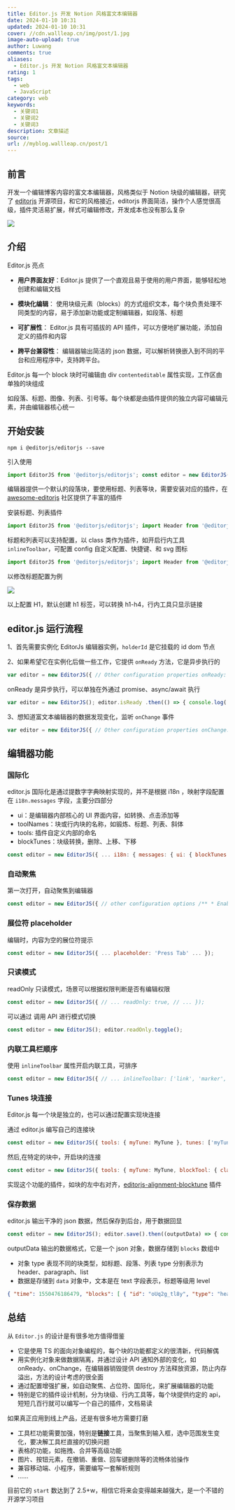 ```yaml
---
title: Editor.js 开发 Notion 风格富文本编辑器
date: 2024-01-10 10:31
updated: 2024-01-10 10:31
cover: //cdn.wallleap.cn/img/post/1.jpg
image-auto-upload: true
author: Luwang
comments: true
aliases:
  - Editor.js 开发 Notion 风格富文本编辑器
rating: 1
tags:
  - web
  - JavaScript
category: web
keywords:
  - 关键词1
  - 关键词2
  - 关键词3
description: 文章描述
source: 
url: //myblog.wallleap.cn/post/1
---
```


## 前言

开发一个编辑博客内容的富文本编辑器，风格类似于 Notion 块级的编辑器，研究了 [editorjs](https://link.juejin.cn/?target=https%3A%2F%2Fgithub.com%2Fcodex-team%2Feditor.js "https://github.com/codex-team/editor.js") 开源项目，和它的风格接近，editorjs 界面简洁，操作个人感觉很高级，插件灵活易扩展，样式可编辑修改，开发成本也没有那么复杂

![](https://p3-juejin.byteimg.com/tos-cn-i-k3u1fbpfcp/5b160ee67e2345d9bbf4351547c5a7ae~tplv-k3u1fbpfcp-jj-mark:3024:0:0:0:q75.gif)


## 介绍

Editor.js 亮点

- **用户界面友好**：Editor.js 提供了一个直观且易于使用的用户界面，能够轻松地创建和编辑文档

- **模块化编辑**： 使用块级元素（blocks）的方式组织文本，每个块负责处理不同类型的内容，易于添加新功能或定制编辑器，如段落、标题

- **可扩展性**： Editor.js 具有可插拔的 API 插件，可以方便地扩展功能，添加自定义的插件和内容

- **跨平台兼容性**： 编辑器输出简洁的 json 数据，可以解析转换嵌入到不同的平台和应用程序中，支持跨平台。

Editor.js 每一个 block 块时可编辑由 div `contenteditable` 属性实现，工作区由单独的块组成

如段落、标题、图像、列表、引号等。每个块都是由插件提供的独立内容可编辑元素，并由编辑器核心统一

## 开始安装

```shell
npm i @editorjs/editorjs --save
```

引入使用

```js
import EditorJS from '@editorjs/editorjs'; const editor = new EditorJS({ /** * Id of Element that should contain Editor instance */ holder: 'editorjs' });
```

编辑器提供一个默认的段落块，要使用标题、列表等块，需要安装对应的插件，在 [awesome-editorjs](https://link.juejin.cn/?target=https%3A%2F%2Fgithub.com%2Feditor-js%2Fawesome-editorjs "https://github.com/editor-js/awesome-editorjs") 社区提供了丰富的插件

安装标题、列表插件

```js
import EditorJS from '@editorjs/editorjs'; import Header from '@editorjs/header'; import List from '@editorjs/list'; const editor = new EditorJS({ holder: 'editorjs', tools: { header: Header, list: List }, })
```

标题和列表可以支持配置，以 class 类作为插件，如开启行内工具 `inlineToolbar`，可配置 config 自定义配置、快捷键、和 svg 图标

```js
import EditorJS from '@editorjs/editorjs'; import Header from '@editorjs/header'; import List from '@editorjs/list'; const editor = new EditorJS({ holder: 'editorjs', tools: { header: { class: Header, // 标题 class 插件 inlineToolbar: ['link'], // 开启行内工具，只展示链接 config: { defaultLevel: 1, // 默认标题 // 默认创建的标题 levels: [1, 2, 3, 4] // 可转换的标题 }, toolbox: { icon: IconH1, // 可以修改图标，svg title: 'H1' } }, }, })
```

以修改标题配置为例

![](https://p3-juejin.byteimg.com/tos-cn-i-k3u1fbpfcp/36b1cd18ecef4cd8a60424195ea89790~tplv-k3u1fbpfcp-jj-mark:3024:0:0:0:q75.png#?w=1098&h=638&s=60742&e=png&b=ffffff)

以上配置 H1，默认创建 h1 标签，可以转换 h1-h4，行内工具只显示链接

## editor.js 运行流程

1、首先需要实例化 EditorJs 编辑器实例，`holderId` 是它挂载的 id dom 节点

2、如果希望它在实例化后做一些工作，它提供 `onReady` 方法，它是异步执行的

```js
var editor = new EditorJS({ // Other configuration properties onReady: () => { console.log('Editor.js is ready to work!') } });
```

onReady 是异步执行，可以单独在外通过 promise、async/await 执行

```js
var editor = new EditorJS(); editor.isReady .then(() => { console.log('Editor.js is ready to work!') }) .catch((reason) => { console.log(`Editor.js initialization failed because of ${reason}`) }); // 再或者 async/await 调用 var editor = new EditorJS(); try { await editor.isReady; console.log('Editor.js is ready to work!') } catch (reason) { console.log(`Editor.js initialization failed because of ${reason}`) }
```

3、想知道富文本编辑器的数据发现变化，监听 `onChange` 事件

```js
var editor = new EditorJS({ // Other configuration properties onChange: (api, event) => { console.log('Now I know that Editor\'s content changed!', event) } });
```

## 编辑器功能

### 国际化

editor.js 国际化是通过提数字字典映射实现的，并不是根据 i18n ，映射字段配置在 `i18n.messages` 字段，主要分四部分

- ui：是编辑器内部核心的 UI 界面内容，如转换、点击添加等
- toolNames：块或行内块的名称，如锻炼、标题、列表、斜体
- tools: 插件自定义内部的命名
- blockTunes：块级转换，删除、上移、下移

```js
const editor = new EditorJS({ ... i18n: { messages: { ui: { blockTunes: { toggler: { 'Click to tune': '点击转换' } }, inlineToolbar: { converter: { 'Convert to': '转换' } }, toolbar: { toolbox: { Add: '工具栏添加' } }, popover: { Filter: '过滤', 'Nothing found': '找不到' } }, toolNames: { Text: '段落', Bold: '加粗', Italic: '斜体', }, tools: { paragraph: { 'Press Tab': '输入内容' }, }, blockTunes: { delete: { Delete: '删除' }, moveUp: { 'Move up': '上移' }, moveDown: { 'Move down': '下移' }, } } ... });
```

### 自动聚焦

第一次打开，自动聚焦到编辑器

```js
const editor = new EditorJS({ // other configuration options /** * Enable autofocus */ autofocus: true })
```

### 展位符 placeholder

编辑时，内容为空的展位符提示

```js
const editor = new EditorJS({ ... placeholder: 'Press Tab' ... });
```

### 只读模式

readOnly 只读模式，场景可以根据权限判断是否有编辑权限

```js
const editor = new EditorJS({ // ... readOnly: true, // ... });
```

可以通过 调用 API 进行模式切换

```js
const editor = new EditorJS(); editor.readOnly.toggle();
```

### 内联工具栏顺序

使用 `inlineToolbar` 属性开启内联工具，可排序

```js
const editor = new EditorJS({ // ... inlineToolbar: ['link', 'marker', 'bold', 'italic'], } });
```

### Tunes 块连接

Editor.js 每一个块是独立的，也可以通过配置实现块连接

通过 editor.js 编写自己的连接块

```js
const editor = new EditorJS({ tools: { myTune: MyTune }, tunes: ['myTune'] });
```

然后,在特定的块中，开启块的连接

```js
const editor = new EditorJS({ tools: { myTune: MyTune, blockTool: { class: MyBlockTool, tunes: ['myTune'] } } });
```

实现这个功能的插件，如块的左中右对齐，[editorjs-alignment-blocktune](https://link.juejin.cn/?target=https%3A%2F%2Fgithub.com%2Fkaaaaaaaaaaai%2Feditorjs-alignment-blocktune "https://github.com/kaaaaaaaaaaai/editorjs-alignment-blocktune") 插件

### 保存数据

editor.js 输出干净的 json 数据，然后保存到后台，用于数据回显

```js
const editor = new EditorJS(); editor.save().then((outputData) => { console.log('Article data: ', outputData) }).catch((error) => { console.log('Saving failed: ', error) });
```

outputData 输出的数据格式，它是一个 json 对象，数据存储到 `blocks` 数组中

- 对象 type 表现不同的块类型，如标题、段落、列表 type 分别表示为 header、paragraph、list
- 数据是存储到 `data` 对象中，文本是在 text 字段表示，标题等级用 level

```json
{ "time": 1550476186479, "blocks": [ { "id": "oUq2g_tl8y", "type": "header", "data": { "text": "Editor.js", "level": 2 } }, { "id": "zbGZFPM-iI", "type": "paragraph", "data": { "text": "dddd." } }, { "id": "XV87kJS_H1", "type": "list", "data": { "style": "unordered", "items": [ "It is a block-styled editor", "It returns clean data output in JSON", "Designed to be extendable and pluggable with a simple API" ] } } ], "version": "2.8.1" }
```

## 总结

从 `Editor.js` 的设计是有很多地方值得借鉴

- 它是使用 TS 的面向对象编程的，每个块的功能都定义的很清新，代码解偶
- 用实例化对象来做数据隔离，并通过设计 API 通知外部的变化，如 onReady、onChange，在编辑器销毁提供 destroy 方法释放资源，防止内存溢出，方法的设计考虑的很全面
- 通过配置增强扩展，如自动聚焦、占位符、国际化，来扩展编辑器的功能
- 特别是它的插件设计机制，分为块级、行内工具等，每个块提供约定的 api，短短几百行就可以编写一个自己的插件，文档易读

如果真正应用到线上产品，还是有很多地方需要打磨

- 工具栏功能需要加强，特别是**链接**工具，当聚焦到输入框，选中范围发生变化，要决解工具栏直接的切换问题
- 表格的功能，如拖拽、合并等高级功能
- 图片、按钮元素，在撤销、重做、回车键删除等的流畅体验操作
- 兼容移动端、小程序，需要编写一套解析规则
- ……

目前它的 `start` 数达到了 2.5+w，相信它将来会变得越来越强大，是一个不错的开源学习项目
